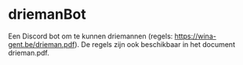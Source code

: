# driemanBot
Een Discord bot om te kunnen driemannen (regels: https://wina-gent.be/drieman.pdf). De regels zijn ook beschikbaar in
het document drieman.pdf.